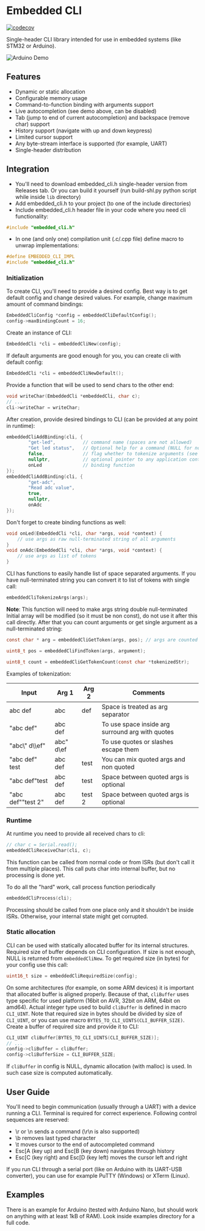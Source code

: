# Embedded CLI

[![codecov](https://codecov.io/gh/funbiscuit/embedded-cli/branch/master/graph/badge.svg?token=0tbOeXh0kh)](https://codecov.io/gh/funbiscuit/embedded-cli)

Single-header CLI library intended for use in embedded systems (like STM32 or Arduino).

![Arduino Demo](examples/arduino-demo.gif)

## Features

* Dynamic or static allocation
* Configurable memory usage
* Command-to-function binding with arguments support
* Live autocompletion (see demo above, can be disabled)
* Tab (jump to end of current autocompletion) and backspace (remove char) support
* History support (navigate with up and down keypress)
* Limited cursor support
* Any byte-stream interface is supported (for example, UART)
* Single-header distribution

## Integration

* You'll need to download embedded_cli.h single-header version from Releases tab. Or you can build it yourself (run
  build-shl.py python script while inside `lib` directory)
* Add embedded_cli.h to your project (to one of the include directories)
* Include embedded_cli.h header file in your code where you need cli functionality:

```c
#include "embedded_cli.h"
```

* In one (and only one) compilation unit (.c/.cpp file) define macro to unwrap implementations:

```c
#define EMBEDDED_CLI_IMPL
#include "embedded_cli.h"
```

### Initialization

To create CLI, you'll need to provide a desired config. Best way is to get default config and change desired values. For
example, change maximum amount of command bindings:

```c
EmbeddedCliConfig *config = embeddedCliDefaultConfig();
config->maxBindingCount = 16;
```

Create an instance of CLI:

```c
EmbeddedCli *cli = embeddedCliNew(config);
```
If default arguments are good enough for you, you can create cli with default config:
```c
EmbeddedCli *cli = embeddedCliNewDefault();
```
Provide a function that will be used to send chars to the other end:
```c
void writeChar(EmbeddedCli *embeddedCli, char c);
// ...
cli->writeChar = writeChar;
```

After creation, provide desired bindings to CLI (can be provided at any point in runtime):
```c
embeddedCliAddBinding(cli, {
        "get-led",          // command name (spaces are not allowed)
        "Get led status",   // Optional help for a command (NULL for no help)
        false,              // flag whether to tokenize arguments (see below)
        nullptr,            // optional pointer to any application context
        onLed               // binding function 
});
embeddedCliAddBinding(cli, {
        "get-adc",
        "Read adc value",
        true,
        nullptr,
        onAdc
});
```
Don't forget to create binding functions as well:
```c
void onLed(EmbeddedCli *cli, char *args, void *context) {
    // use args as raw null-terminated string of all arguments
}
void onAdc(EmbeddedCli *cli, char *args, void *context) {
    // use args as list of tokens
}
```
CLI has functions to easily handle list of space separated arguments. If you have null-terminated string
you can convert it to list of tokens with single call:
```c
embeddedCliTokenizeArgs(args);
```

**Note**: This function will need to make args string double null-terminated Initial array will be modified (so it must
be non const), do not use it after this call directly. After that you can count arguments or get single argument as a
null-terminated string:

```c
const char * arg = embeddedCliGetToken(args, pos); // args are counted from 1 (not from 0)

uint8_t pos = embeddedCliFindToken(args, argument);

uint8_t count = embeddedCliGetTokenCount(const char *tokenizedStr);
```

Examples of tokenization:

| Input             | Arg 1      | Arg 2  | Comments                                         |
|-------------------|------------|--------|--------------------------------------------------|
| abc def           | abc        | def    | Space is treated as arg separator                |
| "abc def"         | abc def    |        | To use space inside arg surround arg with quotes |
| "abc\\" d\\\\ef"  | abc" d\\ef |        | To use quotes or slashes escape them             | 
| "abc def" test    | abc def    | test   | You can mix quoted args and non quoted           |
| "abc def"test     | abc def    | test   | Space between quoted args is optional            |
| "abc def""test 2" | abc def    | test 2 | Space between quoted args is optional            |

### Runtime

At runtime you need to provide all received chars to cli:

```c
// char c = Serial.read();
embeddedCliReceiveChar(cli, c);
```

This function can be called from normal code or from ISRs (but don't call it from multiple places). This call puts char
into internal buffer, but no processing is done yet.

To do all the "hard" work, call process function periodically
```c
embeddedCliProcess(cli);
```

Processing should be called from one place only and it shouldn't be inside ISRs. Otherwise, your internal state might
get corrupted.

### Static allocation
CLI can be used with statically allocated buffer for its internal structures. Required size of buffer depends on CLI
configuration. If size is not enough, NULL is returned from ```embeddedCliNew```. To get required size (in bytes) for
your config use this call:
```c
uint16_t size = embeddedCliRequiredSize(config);
```

On some architectures (for example, on some ARM devices) it is important that allocated buffer is aligned properly.
Because of that, `cliBuffer` uses type specific for used platform (16bit on AVR, 32bit on ARM, 64bit on amd64). Actual
integer type used to build `cliBuffer` is defined in macro `CLI_UINT`. Note that required size in bytes should be
divided by size of `CLI_UINT`, or you can use macro `BYTES_TO_CLI_UINTS(CLI_BUFFER_SIZE)`. Create a buffer of required
size and provide it to CLI:
```c
CLI_UINT cliBuffer[BYTES_TO_CLI_UINTS(CLI_BUFFER_SIZE)];
// ...
config->cliBuffer = cliBuffer;
config->cliBufferSize = CLI_BUFFER_SIZE;
```
If ```cliBuffer``` in config is NULL, dynamic allocation (with malloc) is used.
In such case size is computed automatically.


## User Guide
You'll need to begin communication (usually through a UART) with a device running a CLI.
Terminal is required for correct experience. Following control sequences are reserved:
* \r or \n sends a command (\r\n is also supported)
* \b removes last typed character
* \t moves cursor to the end of autocompleted command
* Esc[A (key up) and Esc[B (key down) navigates through history
* Esc[C (key right) and Esc[D (key left) moves the cursor left and right

If you run CLI through a serial port (like on Arduino with its UART-USB converter),
you can use for example PuTTY (Windows) or XTerm (Linux).

## Examples
There is an example for Arduino (tested with Arduino Nano, but should work on anything with at least 1kB of RAM).
Look inside examples directory for a full code.
